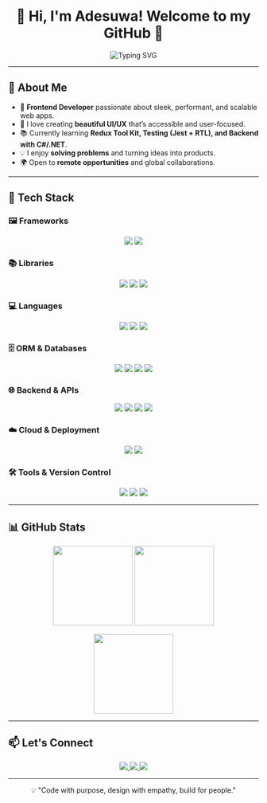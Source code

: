<h1 align="center">👋 Hi, I'm Adesuwa! Welcome to my GitHub 🎉</h1>

<p align="center">
  <img src="https://readme-typing-svg.demolab.com?font=Fira+Code&duration=4000&pause=1000&color=14b8a6&center=true&vCenter=true&width=600&lines=Frontend+Developer;Clean+UI+%26+UX+Enthusiast;React+%7C+Next.js+%7C+Tailwind+%7C+TypeScript;Always+Learning+%26+Building" alt="Typing SVG" />
</p>

---

## 🚀 About Me

- 🎯 **Frontend Developer** passionate about sleek, performant, and scalable web apps.  
- 🎨 I love creating **beautiful UI/UX** that’s accessible and user-focused.  
- 📚 Currently learning **Redux Tool Kit, Testing (Jest + RTL), and Backend with C#/.NET**.  
- 💡 I enjoy **solving problems** and turning ideas into products.  
- 🌍 Open to **remote opportunities** and global collaborations.  

---

## 🔧 Tech Stack

### 🖼️ Frameworks
<p align="center">
 <img src="https://img.shields.io/badge/Next.js-black?style=for-the-badge&logo=next.js&logoColor=white" />
 <img src="https://img.shields.io/badge/.NET-512BD4?style=for-the-badge&logo=dotnet&logoColor=white" />
</p>

### 📚 Libraries
<p align="center">
 <img src="https://img.shields.io/badge/React-20232A?style=for-the-badge&logo=react&logoColor=61DAFB" />
 <img src="https://img.shields.io/badge/Redux-764ABC?style=for-the-badge&logo=redux&logoColor=white" />
 <img src="https://img.shields.io/badge/Tailwind-0ea5e9?style=for-the-badge&logo=tailwind-css&logoColor=white" />
</p>

### 💻 Languages
<p align="center">
 <img src="https://img.shields.io/badge/TypeScript-007ACC?style=for-the-badge&logo=typescript&logoColor=white" />
 <img src="https://img.shields.io/badge/JavaScript-F7DF1E?style=for-the-badge&logo=javascript&logoColor=black" />
 <img src="https://img.shields.io/badge/C%23-239120?style=for-the-badge&logo=c-sharp&logoColor=white" />
</p>


### 🗄️ ORM & Databases
<p align="center">
 <img src="https://img.shields.io/badge/Prisma-2D3748?style=for-the-badge&logo=prisma&logoColor=white" />
 <img src="https://img.shields.io/badge/PostgreSQL-4169E1?style=for-the-badge&logo=postgresql&logoColor=white" />
 <img src="https://img.shields.io/badge/MySQL-4479A1?style=for-the-badge&logo=mysql&logoColor=white" />
 <img src="https://img.shields.io/badge/MongoDB-47A248?style=for-the-badge&logo=mongodb&logoColor=white" />
</p>

### 🌐 Backend & APIs
<p align="center">
 <img src="https://img.shields.io/badge/Node.js-339933?style=for-the-badge&logo=nodedotjs&logoColor=white" />
 <img src="https://img.shields.io/badge/Express.js-000000?style=for-the-badge&logo=express&logoColor=white" />
 <img src="https://img.shields.io/badge/REST%20API-02569B?style=for-the-badge&logo=fastapi&logoColor=white" />
 <img src="https://img.shields.io/badge/JSON-000000?style=for-the-badge&logo=json&logoColor=white" />
</p>

### ☁️ Cloud & Deployment
<p align="center">
 <img src="https://img.shields.io/badge/Vercel-000000?style=for-the-badge&logo=vercel&logoColor=white" />
 <img src="https://img.shields.io/badge/Render-46E3B7?style=for-the-badge&logo=render&logoColor=white" />
<!--  <img src="https://img.shields.io/badge/Fly.io-5E54E5?style=for-the-badge&logo=flydotio&logoColor=white" /> -->
</p>

### 🛠️ Tools & Version Control
<p align="center">
 <img src="https://img.shields.io/badge/Git-E84E31?style=for-the-badge&logo=git&logoColor=white" />
 <img src="https://img.shields.io/badge/GitHub-181717?style=for-the-badge&logo=github&logoColor=white" />
 <img src="https://img.shields.io/badge/Postman-FF6C37?style=for-the-badge&logo=postman&logoColor=white" />
</p>

---

## 📊 GitHub Stats

<p align="center">
  <img src="https://github-readme-streak-stats.herokuapp.com/?user=daysuwaa&theme=radical&hide_border=true" height="160" />
  <img src="https://github-readme-stats.vercel.app/api?username=daysuwaa&show_icons=true&theme=radical&hide_border=true" height="160" />
</p>

<p align="center">
  <img src="https://github-readme-stats.vercel.app/api/top-langs/?username=daysuwaa&layout=compact&theme=radical&hide_border=true" height="160" />
</p>


---

## 📫 Let's Connect

<p align="center">
  <a href="https://adesuwa.dev" target="_blank">
    <img src="https://img.shields.io/badge/Portfolio-14b8a6?style=for-the-badge&logo=vercel&logoColor=white" />
  </a>
  <a href="https://www.linkedin.com/in/adesuwa-aiwerioghene-04538b268/" target="_blank">
    <img src="https://img.shields.io/badge/LinkedIn-blue?style=for-the-badge&logo=linkedin&logoColor=white" />
  </a>
  <a href="mailto:adesuwaaiwerioghene12@gmail.com">
    <img src="https://img.shields.io/badge/Email-EA4335?style=for-the-badge&logo=gmail&logoColor=white" />
  </a>
</p>

---

<p align="center">💡 "Code with purpose, design with empathy, build for people." </p>
